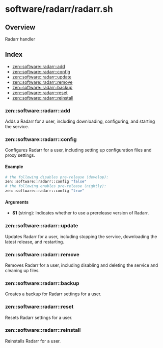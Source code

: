 # software/radarr/radarr.sh

## Overview

Radarr handler

## Index

* [zen::software::radarr::add](#zensoftwareradarradd)
* [zen::software::radarr::config](#zensoftwareradarrconfig)
* [zen::software::radarr::update](#zensoftwareradarrupdate)
* [zen::software::radarr::remove](#zensoftwareradarrremove)
* [zen::software::radarr::backup](#zensoftwareradarrbackup)
* [zen::software::radarr::reset](#zensoftwareradarrreset)
* [zen::software::radarr::reinstall](#zensoftwareradarrreinstall)

### zen::software::radarr::add

Adds a Radarr for a user, including downloading, configuring, and starting the service.

### zen::software::radarr::config

Configures Radarr for a user, including setting up configuration files and proxy settings.

#### Example

```bash
# the following disables pre-release (develop):
zen::software::radarr::config "false"
# the following enables pre-release (nightly):
zen::software::radarr::config "true"
```

#### Arguments

* **$1** (string): Indicates whether to use a prerelease version of Radarr.

### zen::software::radarr::update

Updates Radarr for a user, including stopping the service, downloading the latest release, and restarting.

### zen::software::radarr::remove

Removes Radarr for a user, including disabling and deleting the service and cleaning up files.

### zen::software::radarr::backup

Creates a backup for Radarr settings for a user.

### zen::software::radarr::reset

Resets Radarr settings for a user.

### zen::software::radarr::reinstall

Reinstalls Radarr for a user.

